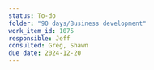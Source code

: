 ```yaml
---
status: To-do
folder: "90 days/Business development"
work_item_id: 1075
responsible: Jeff
consulted: Greg, Shawn
due date: 2024-12-20
---
```


